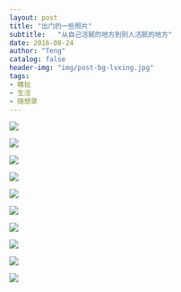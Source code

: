 ```yaml
---
layout: post
title: "出门的一些照片"
subtitle:   "从自己活腻的地方到别人活腻的地方"
date: 2016-08-24
author: "Teng"
catalog: false
header-img: "img/post-bg-lvxing.jpg"
tags:
- 瞎扯
- 生活
- 随想录
---
```


![](http://7xtgob.com2.z0.glb.clouddn.com/16-8-24/1415096.jpg)

![](http://7xtgob.com2.z0.glb.clouddn.com/16-8-24/60472855.jpg)

![](http://7xtgob.com2.z0.glb.clouddn.com/16-8-24/21554765.jpg)

![](http://7xtgob.com2.z0.glb.clouddn.com/16-8-24/61756452.jpg)

![](http://7xtgob.com2.z0.glb.clouddn.com/16-8-24/24414825.jpg)

![](http://7xtgob.com2.z0.glb.clouddn.com/16-8-24/30837214.jpg)


![](http://7xtgob.com2.z0.glb.clouddn.com/16-8-24/19363069.jpg)

![](http://7xtgob.com2.z0.glb.clouddn.com/16-8-24/9033157.jpg)

![](http://7xtgob.com2.z0.glb.clouddn.com/16-8-24/88061757.jpg)

![](http://7xtgob.com2.z0.glb.clouddn.com/16-8-24/72712936.jpg)